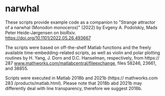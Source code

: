 # narwhal

These scripts provide example code as a companion to "Strange attractor of a narwhal (Monodon monoceros)" (2022) by Evgeny A. Podolskiy,  Mads Peter Heide-Jørgensen on bioRxiv. https://doi.org/10.1101/2022.05.26.493667

The scripts were based on off-the-shelf Matlab functions and the freely available time-embedding-related scripts, as well as violin and polar plotting routines by H. Yang, J. Dorn and D.C. Hanselman, respectively, from https:// 287 www.mathworks.com/matlabcentral/fileexchange, files 58246, 23661, and 38855.

Scripts were executed in Matlab 2018b and 2021b (https:// mathworks.com 283 /products/matlab.html). Please note that 2018b abd 2021b may differently deal with line transparency, therefore we suggest 2018b.
